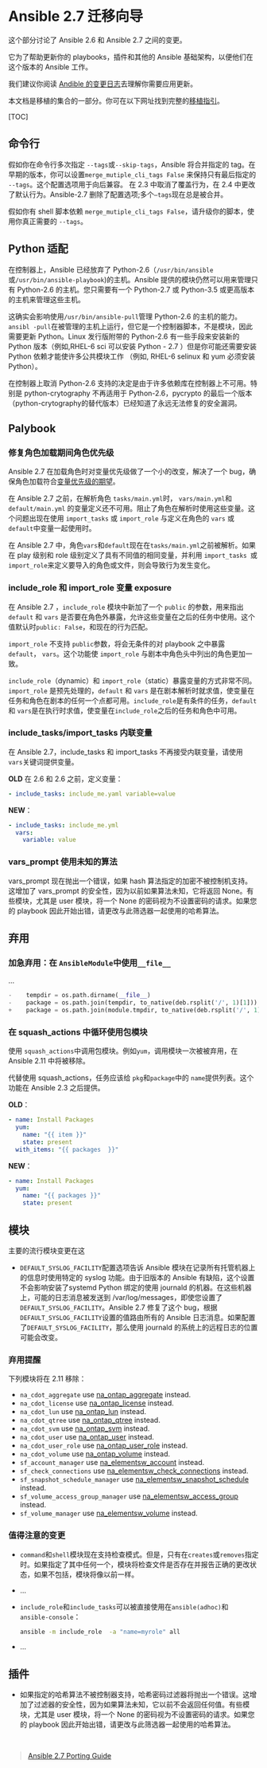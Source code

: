 # Ansible 2.7 迁移向导

这个部分讨论了 Ansible 2.6 和 Ansible 2.7 之间的变更。

它为了帮助更新你的 playbooks，插件和其他的 Ansible 基础架构，以便他们在这个版本的 Ansible 工作。 

我们建议你阅读 [Andible 的变更日志](https://github.com/ansible/ansible/blob/stable-2.7/changelogs/CHANGELOG-v2.7.rst)去理解你需要应用更新。

本文档是移植的集合的一部分。你可在以下网址找到完整的[移植指引](https://docs.ansible.com/ansible/2.7/porting_guides/porting_guides.html#porting-guides)。

[TOC]

## 命令行

假如你在命令行多次指定 `--tags`或`--skip-tags`，Ansible 将合并指定的 tag。在早期的版本，你可以设置`merge_mutiple_cli_tags False` 来保持只有最后指定的 `--tags`。这个配置选项用于向后兼容。 在 2.3 中取消了覆盖行为，在 2.4 中更改了默认行为。Ansible-2.7 删除了配置选项;多个`–tags`现在总是被合并。 

假如你有 shell 脚本依赖 `merge_mutiple_cli_tags False`，请升级你的脚本，使用你真正需要的 `--tags`。

## Python 适配

在控制器上，Ansible 已经放弃了 Python-2.6（`/usr/bin/ansible` 或`/usr/bin/ansible-playbook`)的主机。Ansible 提供的模块仍然可以用来管理只有 Python-2.6 的主机。您只需要有一个 Python-2.7 或 Python-3.5 或更高版本的主机来管理这些主机。

这确实会影响使用`/usr/bin/ansible-pull`管理 Python-2.6 的主机的能力。`ansibl -pull`在被管理的主机上运行，但它是一个控制器脚本，不是模块，因此需要更新 Python。Linux 发行版附带的 Python-2.6 有一些手段来安装新的 Python 版本（例如,RHEL-6 sci 可以安装 Python - 2.7 ）但是你可能还需要安装 Python 依赖才能使许多公共模块工作 （例如, RHEL-6 selinux 和 yum 必须安装 Python）。

在控制器上取消 Python-2.6 支持的决定是由于许多依赖库在控制器上不可用。特别是 python-crytography 不再适用于 Python-2.6，pycrypto 的最后一个版本（python-crytography的替代版本）已经知道了永远无法修复的安全漏洞。 

## Palybook

### 修复角色加载期间角色优先级

Ansible 2.7 在加载角色时对变量优先级做了一个小的改变，解决了一个 bug，确保角色加载符合[变量优先级的期望](https://docs.ansible.com/ansible/2.7/user_guide/playbooks_variables.html#ansible-variable-precedence)。 

在 Ansible 2.7 之前，在解析角色 `tasks/main.yml`时， `vars/main.yml`和 `default/main.yml` 的变量定义还不可用。阻止了角色在解析时使用这些变量。这个问题出现在使用 `import_tasks` 或 `import_role` 与定义在角色的 `vars` 或 `default`中变量一起使用时。

在 Ansible 2.7 中，角色`vars`和`default`现在在`tasks/main.yml`之前被解析。如果在 play 级别和 role 级别定义了具有不同值的相同变量，并利用 `import_tasks `或`import_role`来定义要导入的角色或文件，则会导致行为发生变化。

### include_role 和 import_role 变量 exposure

在 Ansible 2.7 ，`include_role` 模块中新加了一个 `public` 的参数，用来指出`default` 和 `vars` 是否要在角色外暴露，允许这些变量在之后的任务中使用。这个值默认时`public: False`，和现在的行为匹配。

`import_role` 不支持 `public`参数，将会无条件的对 playbook 之中暴露 `default`， `vars`。这个功能使 `import_role` 与剧本中角色头中列出的角色更加一致。

`include_role`（dynamic）和 `import_role`（static）暴露变量的方式非常不同。`import_role` 是预先处理的，`default` 和 `vars` 是在剧本解析时就求值，使变量在任务和角色在剧本的任何一个点都可用。`include_role`是有条件的任务，`default`和 `vars`是在执行时求值，使变量在`include_role`之后的任务和角色中可用。

### include_tasks/import_tasks 内联变量

在 Ansible 2.7，include_tasks 和 import_tasks 不再接受内联变量，请使用 `vars`关键词提供变量。

**OLD** 在 2.6 和 2.6 之前，定义变量：

```yaml
- include_tasks: include_me.yaml variable=value
```

**NEW**：

```yaml
- include_tasks: include_me.yml
  vars:
    variable: value
```

### vars_prompt 使用未知的算法

vars_prompt 现在抛出一个错误，如果 hash 算法指定的加密不被控制机支持。这增加了 vars_prompt 的安全性，因为以前如果算法未知，它将返回 None。有些模块，尤其是 user 模块，将一个 None 的密码视为不设置密码的请求。如果您的 playbook 因此开始出错，请更改与此筛选器一起使用的哈希算法。

## 弃用

### 加急弃用：在 `AnsibleModule`中使用`__file__`

…

```python
-    tempdir = os.path.dirname(__file__)
-    package = os.path.join(tempdir, to_native(deb.rsplit('/', 1)[1]))
+    package = os.path.join(module.tmpdir, to_native(deb.rsplit('/', 1)[1]))
```

### 在 squash_actions 中循环使用包模块

使用 `squash_actions`中调用包模块。例如`yum`，调用模块一次被被弃用，在 Ansible 2.11 中将被移除。

代替使用 squash_actions，任务应该给 `pkg`和`package`中的 `name`提供列表。这个功能在 Ansible 2.3 之后提供。

**OLD**：

```yaml
- name: Install Packages
  yum: 
  	name: "{{ item }}"
  	state: present
  with_items: "{{ packages  }}"
```

**NEW**：

```yaml
- name: Install Packages
  yum: 
  	name: "{{ packages }}"
  	state: present
```

## 模块

主要的流行模块变更在这

- `DEFAULT_SYSLOG_FACILITY`配置选项告诉 Ansible 模块在记录所有托管机器上的信息时使用特定的 syslog 功能。由于旧版本的 Ansible 有缺陷，这个设置不会影响安装了systemd Python 绑定的使用 journald 的机器。在这些机器上，可能的日志消息被发送到 /var/log/messages，即使您设置了`DEFAULT_SYSLOG_FACILITY`。Ansible 2.7 修复了这个 bug，根据`DEFAULT_SYSLOG_FACILITY`设置的值路由所有的 Ansible 日志消息。如果配置了`DEFAULT_SYSLOG_FACILITY`，那么使用 journald 的系统上的远程日志的位置可能会改变。

### 弃用提醒

下列模块将在 2.11 移除：

- `na_cdot_aggregate` use [na_ontap_aggregate](https://docs.ansible.com/ansible/2.7/modules/na_ontap_aggregate_module.html#na-ontap-aggregate-module) instead.
- `na_cdot_license` use [na_ontap_license](https://docs.ansible.com/ansible/2.7/modules/na_ontap_license_module.html#na-ontap-license-module) instead.
- `na_cdot_lun` use [na_ontap_lun](https://docs.ansible.com/ansible/2.7/modules/na_ontap_lun_module.html#na-ontap-lun-module) instead.
- `na_cdot_qtree` use [na_ontap_qtree](https://docs.ansible.com/ansible/2.7/modules/na_ontap_qtree_module.html#na-ontap-qtree-module) instead.
- `na_cdot_svm` use [na_ontap_svm](https://docs.ansible.com/ansible/2.7/modules/na_ontap_svm_module.html#na-ontap-svm-module) instead.
- `na_cdot_user` use [na_ontap_user](https://docs.ansible.com/ansible/2.7/modules/na_ontap_user_module.html#na-ontap-user-module) instead.
- `na_cdot_user_role` use [na_ontap_user_role](https://docs.ansible.com/ansible/2.7/modules/na_ontap_user_role_module.html#na-ontap-user-role-module) instead.
- `na_cdot_volume` use [na_ontap_volume](https://docs.ansible.com/ansible/2.7/modules/na_ontap_volume_module.html#na-ontap-volume-module) instead.
- `sf_account_manager` use [na_elementsw_account](https://docs.ansible.com/ansible/2.7/modules/na_elementsw_account_module.html#na-elementsw-account-module) instead.
- `sf_check_connections` use [na_elementsw_check_connections](https://docs.ansible.com/ansible/2.7/modules/na_elementsw_check_connections_module.html#na-elementsw-check-connections-module) instead.
- `sf_snapshot_schedule_manager` use [na_elementsw_snapshot_schedule](https://docs.ansible.com/ansible/2.7/modules/na_elementsw_snapshot_schedule_module.html#na-elementsw-snapshot-schedule-module) instead.
- `sf_volume_access_group_manager` use [na_elementsw_access_group](https://docs.ansible.com/ansible/2.7/modules/na_elementsw_access_group_module.html#na-elementsw-access-group-module) instead.
- `sf_volume_manager` use [na_elementsw_volume](https://docs.ansible.com/ansible/2.7/modules/na_elementsw_volume_module.html#na-elementsw-volume-module) instead.

### 值得注意的变更

- `command`和`shell`模块现在支持检查模式。但是，只有在`creates`或`removes`指定时。如果指定了其中任何一个，模块将检查文件是否存在并报告正确的更改状态，如果不包括，模块将像以前一样。

- …

- `include_role`和`include_tasks`可以被直接使用在`ansible(adhoc)`和 `ansible-console`：

  ```bash
  ansible -m include_role  -a "name=myrole" all
  ```

- …

## 插件

-  如果指定的哈希算法不被控制器支持，哈希密码过滤器将抛出一个错误。这增加了过滤器的安全性，因为如果算法未知，它以前不会返回任何值。有些模块，尤其是 user 模块，将一个 None 的密码视为不设置密码的请求。如果您的 playbook 因此开始出错，请更改与此筛选器一起使用的哈希算法。 

<br/>

> [Ansible 2.7 Porting Guide](https://docs.ansible.com/ansible/2.7/porting_guides/porting_guide_2.7.html#id1)